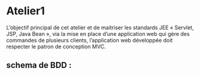 # Atelier1
L’objectif principal de cet atelier et de maitriser les standards JEE « Servlet, JSP, Java Bean »,  via la mise en place d’une application web qui gère des commandes de plusieurs clients, l’application  web développée doit respecter le patron de conception MVC.

## schema de BDD :
